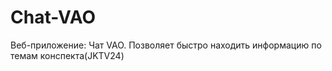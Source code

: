 # Chat-VAO
Веб-приложение: Чат VAO. Позволяет быстро находить информацию по темам конспекта(JKTV24)
